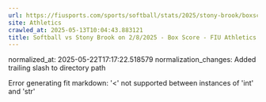 ```yaml
---
url: https://fiusports.com/sports/softball/stats/2025/stony-brook/boxscore/12783/
site: Athletics
crawled_at: 2025-05-13T10:04:43.883121
title: Softball vs Stony Brook on 2/8/2025 - Box Score - FIU Athletics
---
```

normalized_at: 2025-05-22T17:17:22.518579
normalization_changes: Added trailing slash to directory path

Error generating fit markdown: '<' not supported between instances of 'int' and 'str'